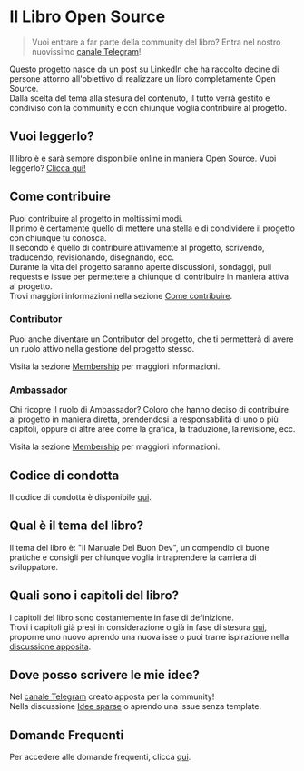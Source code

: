 # Il Libro Open Source

> Vuoi entrare a far parte della community del libro? Entra nel nostro nuovissimo [canale Telegram](https://t.me/illibroopensource)!

Questo progetto nasce da un post su LinkedIn che ha raccolto decine di persone attorno all'obiettivo di realizzare un libro completamente Open Source.  
Dalla scelta del tema alla stesura del contenuto, il tutto verrà gestito e condiviso con la community e con chiunque voglia contribuire al progetto.

## Vuoi leggerlo?

Il libro è e sarà sempre disponibile online in maniera Open Source. Vuoi leggerlo? [Clicca qui!](https://il-libro-open-source.github.io/book/)

## Come contribuire

Puoi contribuire al progetto in moltissimi modi.  
Il primo è certamente quello di mettere una stella e di condividere il progetto con chiunque tu conosca.  
Il secondo è quello di contribuire attivamente al progetto, scrivendo, traducendo, revisionando, disegnando, ecc.  
Durante la vita del progetto saranno aperte discussioni, sondaggi, pull requests e issue per permettere a chiunque di contribuire in maniera attiva al progetto.  
Trovi maggiori informazioni nella sezione [Come contribuire](CONTRIBUTING.md).

### Contributor

Puoi anche diventare un Contributor del progetto, che ti permetterà di avere un ruolo attivo nella gestione del progetto stesso.

Visita la sezione [Membership](https://github.com/Il-Libro-Open-Source/governance/blob/main/MEMBERSHIP.md) per maggiori informazioni.

### Ambassador

Chi ricopre il ruolo di Ambassador?
Coloro che hanno deciso di contribuire al progetto in maniera diretta, prendendosi la responsabilità di uno o più capitoli, oppure di altre aree come la grafica, la traduzione, la revisione, ecc.

Visita la sezione [Membership](https://github.com/Il-Libro-Open-Source/governance/blob/main/MEMBERSHIP.md) per maggiori informazioni.

## Codice di condotta

Il codice di condotta è disponibile [qui](CODE_OF_CONDUCT.md).

## Qual è il tema del libro?

Il tema del libro è: "Il Manuale Del Buon Dev", un compendio di buone pratiche e consigli per chiunque voglia intraprendere la carriera di sviluppatore.

## Quali sono i capitoli del libro?

I capitoli del libro sono costantemente in fase di definizione.  
Trovi i capitoli già presi in considerazione o già in fase di stesura [qui](https://github.com/Il-Libro-Open-Source/book/labels/nuovo-capitolo), proporne uno nuovo aprendo una nuova isse o puoi trarre ispirazione nella [discussione apposita](https://github.com/Il-Libro-Open-Source/book/discussions/3).

## Dove posso scrivere le mie idee?

Nel [canale Telegram](https://t.me/illibroopensource) creato apposta per la community!  
Nella discussione [Idee sparse](https://github.com/Il-Libro-Open-Source/book/discussions/27) o aprendo una issue senza template.

## Domande Frequenti

Per accedere alle domande frequenti, clicca [qui](https://github.com/Il-Libro-Open-Source/book/blob/main/qna.md).
